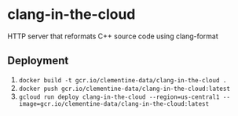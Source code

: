 # clang-in-the-cloud
HTTP server that reformats C++ source code using clang-format

## Deployment

1. `docker build -t gcr.io/clementine-data/clang-in-the-cloud .`
1. `docker push gcr.io/clementine-data/clang-in-the-cloud:latest`
1. `gcloud run deploy clang-in-the-cloud --region=us-central1 --image=gcr.io/clementine-data/clang-in-the-cloud:latest`
